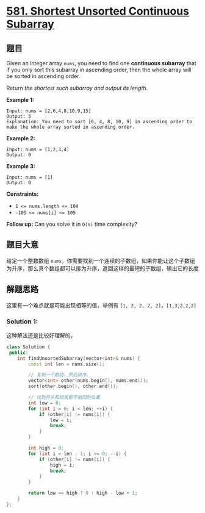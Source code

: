 # [581. Shortest Unsorted Continuous Subarray](https://leetcode.com/problems/shortest-unsorted-continuous-subarray/)

## 题目

Given an integer array `nums`, you need to find one **continuous subarray** that if you only sort this subarray in ascending order, then the whole array will be sorted in ascending order.

Return *the shortest such subarray and output its length*.

 

**Example 1:**

```
Input: nums = [2,6,4,8,10,9,15]
Output: 5
Explanation: You need to sort [6, 4, 8, 10, 9] in ascending order to make the whole array sorted in ascending order.
```

**Example 2:**

```
Input: nums = [1,2,3,4]
Output: 0
```

**Example 3:**

```
Input: nums = [1]
Output: 0
```

 

**Constraints:**

- `1 <= nums.length <= 104`
- `-105 <= nums[i] <= 105`

 

**Follow up:** Can you solve it in `O(n)` time complexity?

## 题目大意

给定一个整数数组 `nums`，你需要找到一个连续的子数组，如果你能让这个子数组为升序，那么真个数组都可以排为升序，返回这样的最短的子数组，输出它的长度

## 解题思路

这里有一个难点就是可能出现相等的值，举例有 `[1, 2, 2, 2, 2]`，`[1,3,2,2,2]`


### Solution 1:

这种解法还是比较好理解的，

````c++
class Solution {
 public:
    int findUnsortedSubarray(vector<int>& nums) {
        const int len = nums.size();

        // 复制一个数组，然后排序，
        vector<int> other(nums.begin(), nums.end());
        sort(other.begin(), other.end());

        // 找到开头和结尾都不相同的位置
        int low = 0;
        for (int i = 0; i < len; ++i) {
            if (other[i] != nums[i]) {
                low = i;
                break;
            }
        }

        int high = 0;
        for (int i = len - 1; i >= 0; --i) {
            if (other[i] != nums[i]) {
                high = i;
                break;
            }
        }

        return low == high ? 0 : high - low + 1;
    }
};

````
